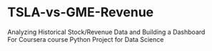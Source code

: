 # TSLA-vs-GME-Revenue
Analyzing Historical Stock/Revenue Data and Building a Dashboard  
For Coursera course Python Project for Data Science 
